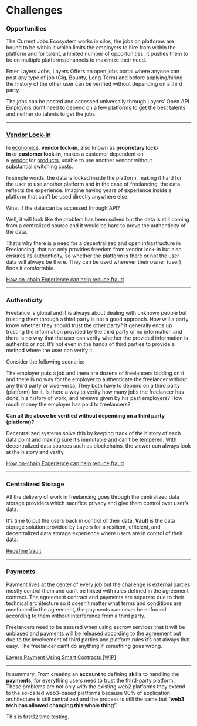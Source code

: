 # **Challenges**

### Opportunities

The Current Jobs Ecosystem works in silos, the jobs on platforms are bound to be within it which limits the employers to hire from within the platform and for talent, a limited number of opportunities. It pushes them to be on multiple platforms/channels to maximize their need. 

Enter Layers Jobs, Layers Offers an open jobs portal where anyone can post any type of job (Gig, Bounty, Long-Term) and before applying/hiring the history of the other user can be verified without depending on a third party.

The jobs can be posted and accessed universally through Layers’ Open API. Employers don’t need to depend on a few platforms to get the best talents and neither do talents to get the jobs.

---

### [Vendor Lock-in](https://en.wikipedia.org/wiki/Vendor_lock-in)

In [economics](https://en.wikipedia.org/wiki/Economics), **vendor lock-in**, also known as **proprietary lock-in** or **customer lock-in**, makes a customer dependent on a [vendor](https://en.wikipedia.org/wiki/Vendor) for [products](https://en.wikipedia.org/wiki/Product_(business)), unable to use another vendor without substantial [switching costs](https://en.wikipedia.org/wiki/Switching_barriers).

In simple words, the data is locked inside the platform, making it hard for the user to use another platform and in the case of freelancing, the data reflects the experience. Imagine having years of experience inside a platform that can’t be used directly anywhere else.

What if the data can be accessed through API?

Well, it will look like the problem has been solved but the data is still coming from a centralized source and it would be hard to prove the authenticity of the data.

That’s why there is a need for a decentralized and open infrastructure in Freelancing, that not only provides freedom from vendor lock-in but also ensures its authenticity, so whether the platform is there or not the user data will always be there. They can be used wherever their owner (user) finds it comfortable.

[How on-chain Experience can help reduce fraud](https://www.notion.so/How-on-chain-Experience-can-help-reduce-fraud-276a07cb34b9465ca15bca5cc55d3dc7?pvs=21) 

---

### **Authenticity**

Freelance is global and it is always about dealing with unknown people but trusting them through a third party is not a good approach. How will a party know whether they should trust the other party? It generally ends up trusting the information provided by the third party or no information and there is no way that the user can verify whether the provided information is authentic or not. It’s not even in the hands of third parties to provide a method where the user can verify it.

Consider the following scenario:

The employer puts a job and there are dozens of freelancers bidding on it and there is no way for the employer to authenticate the freelancer without any third party or vice-versa, They both have to depend on a third party (platform) for it. Is there a way to verify how many jobs the freelancer has done, his history of work, and reviews given by his past employers? How much money the employer has paid to freelancers? 

**Can all the above be verified without depending on a third party (platform)?**

Decentralized systems solve this by keeping track of the history of each data point and making sure it’s immutable and can’t be tempered. With decentralized data sources such as blockchains, the viewer can always look at the history and verify.

[How on-chain Experience can help reduce fraud](https://www.notion.so/How-on-chain-Experience-can-help-reduce-fraud-276a07cb34b9465ca15bca5cc55d3dc7?pvs=21) 

---

### Centralized Storage

All the delivery of work in freelancing goes through the centralized data storage providers which sacrifice privacy and give them control over user’s data. 

It’s time to put the users back in control of their data. **Vault** is the data storage solution provided by Layers for a resilient, efficient, and decentralized data storage experience where users are in control of their data. 

[Redefine Vault](https://www.notion.so/Redefine-Vault-5e722e7490ba4bd887a23357bffc9a5a?pvs=21)

---

### **Payments**

Payment lives at the center of every job but the challenge is external parties mostly control them and can’t be linked with rules defined in the agreement contract. The agreement contract and payments are separate due to their technical architecture so it doesn’t matter what terms and conditions are mentioned in the agreement, the payments can never be enforced according to them without interference from a third party.

Freelancers need to be assured when using escrow services that it will be unbiased and payments will be released according to the agreement but due to the involvement of third parties and platform rules it’s not always that easy. The freelancer can’t do anything if something goes wrong.

[Layers Payment Using Smart Contracts [WIP]](https://www.notion.so/Layers-Payment-Using-Smart-Contracts-WIP-7b621ed7e0454a63afead6985b3078e4?pvs=21) 

---

In summary, From creating an **account** to defining **skills** to handling the **payments**, for everything users need to trust the third-party platform. These problems are not only with the existing web2 platforms they extend to the so-called web3-based platforms because 90% of application architecture is still centralized and the process is still the same but “**web3 tech has allowed changing this whole thing”.**

This is first12 time testing.

